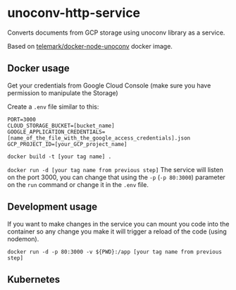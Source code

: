 # unoconv-http-service

Converts documents from GCP storage using unoconv library as a service.

Based on [telemark/docker-node-unoconv](https://hub.docker.com/r/telemark/docker-node-unoconv/) docker image.

## Docker usage

Get your credentials from Google Cloud Console (make sure you have permission to manipulate the Storage)

Create a `.env` file similar to this:

```
PORT=3000
CLOUD_STORAGE_BUCKET=[bucket_name]
GOOGLE_APPLICATION_CREDENTIALS=[name_of_the_file_with_the_google_access_credentials].json
GCP_PROJECT_ID=[your_GCP_project_name]
```

`docker build -t [your tag name] .`

`docker run -d [your tag name from previous step]` The service will listen on the port 3000, you can change that using the `-p` (`-p 80:3000`) parameter on the `run` command or change it in the `.env` file.

## Development usage

If you want to make changes in the service you can mount you code into the container so any change you make it will trigger a reload of the code (using nodemon).

`docker run -d -p 80:3000 -v ${PWD}:/app [your tag name from previous step]`

## Kubernetes